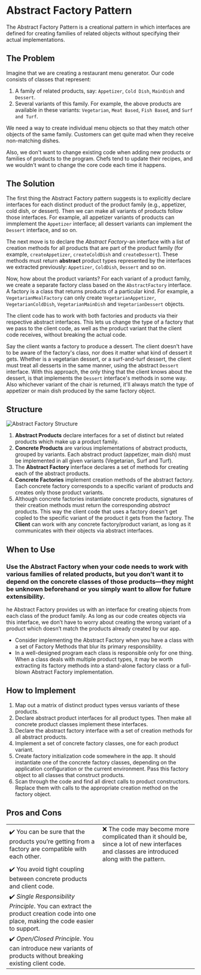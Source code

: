 # Abstract Factory Pattern

The Abstract Factory Pattern is a creational pattern in which interfaces are defined for creating families of related objects without specifying their actual implementations.

## The Problem

Imagine that we are creating a restaurant menu generator. Our code consists of classes that represent:
1. A family of related products, say: `Appetizer`, `Cold Dish`, `MainDish` and `Dessert`.
2. Several variants of this family. For example, the above products are available in these variants: `Vegetarian`, `Meat Based`, `Fish Based`, and `Surf and Turf`.

We need a way to create individual menu objects so that they match other objects of the same family. Customers can get quite mad when they receive non-matching dishes.

Also, we don't want to change existing code when adding new products or families of products to the program. Chefs tend to update their recipes, and we wouldn't want to change the core code each time it happens.

## The Solution

The first thing the Abstract Factory pattern suggests is to explicitly declare interfaces for each distinct product of the product family (e.g., appetizer, cold dish, or dessert). Then we can make all variants of products follow those interfaces. For example, all appetizer variants of products can immplement the `Appetizer` interface; all dessert variants can implement the `Dessert` interface, and so on.

The next move is to declare the *Abstract Factory*-an interface with a list of creation methods for all products that are part of the product family (for example, `createAppetizer`, `createColdDish` and `createDessert`). These methods must return **abstract** product types represented by the interfaces we extracted previously: `Appetizer`, `ColdDish`, `Dessert` and so on.

Now, how about the product variants? For each variant of a product family, we create a separate factory class based on the `AbstractFactory` interface. A factory is a class that returns products of a particular kind. For example, a `VegetarianMealFactory` can only create `VegetarianAppetizer`, `VegetarianColdDish`, `VegetarianMainDish` and `VegetarianDessert` objects. 

The client code has to work with both factories and products via their respective abstract interfaces. This lets us change the type of a factory that we pass to the client code, as well as the product variant that the client code receives, without breaking the actual code.

Say the client wants a factory to produce a dessert. The client doesn't have to be aware of the factory's class, nor does it matter what kind of dessert it gets. Whether is a vegetarian dessert, or a surf-and-turf dessert, the client must treat all desserts in the same manner, using the abstract `Dessert` interface. With this approach, the only thing that the client knows about the dessert, is that implements the `Dessert` interface's methods in some way. Also whichever variant of the chair is returned, it'll always match the type of appetizer or main dish produced by the same factory object. 

## Structure

![Abstract Factory Structure](https://github.com/Kalkwst/Training-Manuals/blob/feature/Design_Patterns/Design%20Patterns/Abstract%20Factory/img/AbstractFactoryStructure.png)

1. **Abstract Products** declare interfaces for a set of distinct but related products which make up a product family.
2. **Concrete Products** are various implementations of abstract products, grouped by variants. Each abstract product (appetizer, main dish) must be implemented in all given variants (Vegetarian, Surf and Turf).
3. The **Abstract Factory** interface declares a set of methods for creating each of the abstract products.
4. **Concrete Factories** implement creation methods of the abstract factory. Each concrete factory corresponds to a specific variant of products and creates only those product variants.
5. Although concrete factories instantiate concrete products, signatures of their creation methods must return the corresponding *abstract* products. This way the client code that uses a factory doesn't get copled to the specific variant of the product it gets from the factory. The **Client** can work with any concrete factory/product variant, as long as it communicates with their objects via abstract interfaces. 

## When to Use

### Use the Abstract Factory when your code needs to work with various families of related products, but you don’t want it to depend on the concrete classes of those products—they might be unknown beforehand or you simply want to allow for future extensibility.

he Abstract Factory provides us with an interface for creating objects from each class of the product family. As long as our code creates objects via this interface, we don’t have to worry about creating the wrong variant of a product which doesn’t match the products already created by our app.

- Consider implementing the Abstract Factory when you have a class with a set of Factory Methods that blur its primary responsibility.
- In a well-designed program each class is responsible only for one thing. When a class deals with multiple product types, it may be worth extracting its factory methods into a stand-alone factory class or a full-blown Abstract Factory implementation.

## How to Implement

1. Map out a matrix of distinct product types versus variants of these products.
2. Declare abstract product interfaces for all product types. Then make all concrete product classes implement these interfaces.
3. Declare the abstract factory interface with a set of creation methods for all abstract products.
4. Implement a set of concrete factory classes, one for each product variant.
5. Create factory initialization code somewhere in the app. It should instantiate one of the concrete factory classes, depending on the application configuration or the current environment. Pass this factory object to all classes that construct products.
6. Scan through the code and find all direct calls to product constructors. Replace them with calls to the appropriate creation method on the factory object.

## Pros and Cons

|||
|:---|:---|
|✔️  You can be sure that the products you’re getting from a factory are compatible with each other.|❌ The code may become more complicated than it should be, since a lot of new interfaces and classes are introduced along with the pattern. |
|✔️ You avoid tight coupling between concrete products and client code.||
|✔️ *Single Responsibility Principle*. You can extract the product creation code into one place, making the code easier to support.||
|✔️ *Open/Closed Principle*. You can introduce new variants of products without breaking existing client code.||
